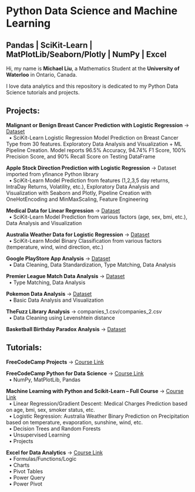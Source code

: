 # Python Data Science and Machine Learning
## Pandas | SciKit-Learn | MatPlotLib/Seaborn/Plotly | NumPy | Excel
Hi, my name is **Michael Liu**, a Mathematics Student at the **University of Waterloo** in Ontario, Canada.

I love data analytics and this repository is dedicated to my Python Data Science tutorials and projects.

## Projects:
**Malignant or Benign Breast Cancer Prediction with Logistic Regression** -> [Dataset](https://www.kaggle.com/datasets/uciml/breast-cancer-wisconsin-data/data)<br>
&nbsp;&nbsp;• SciKit-Learn Logistic Regression Model Prediction on Breast Cancer Type from 30 features. Exploratory Data Analysis and Visualization + ML Pipeline Creation. Model reports 96.5% Accuracy, 94.74% F1 Score, 100% Precision Score, and 90% Recall Score on Testing DataFrame<br>

**Apple Stock Direction Prediction with Logistic Regression** -> Dataset imported from yfinance Python library<br>
&nbsp;&nbsp;• SciKit-Learn Model Prediction from features (1,2,3,5 day returns, IntraDay Returns, Volatility, etc.), Exploratory Data Analysis and Visualization with Seaborn and Plotly, Pipeline Creation with OneHotEncoding and MinMaxScaling, Feature Engineering<br>

**Medical Data for Linear Regression** -> [Dataset](https://raw.githubusercontent.com/JovianML/opendatasets/master/data/medical-charges.csv)<br>
&nbsp;&nbsp;• SciKit-Learn Model Prediction from various factors (age, sex, bmi, etc.), Data Analysis and Visualization<br>

**Australia Weather Data for Logistic Regression** -> [Dataset](https://www.kaggle.com/datasets/jsphyg/weather-dataset-rattle-package)<br>
&nbsp;&nbsp;• SciKit-Learn Model Binary Classification from various factors (temperature, wind, wind direction, etc.)

**Google PlayStore App Analysis** -> [Dataset](https://www.kaggle.com/datasets/lava18/google-play-store-apps)<br>
&nbsp;&nbsp;• Data Cleaning, Data Standardization, Type Matching, Data Analysis<br>

**Premier League Match Data Analysis** -> [Dataset](https://www.kaggle.com/datasets/evangower/premier-league-matches-19922022)<br>
&nbsp;&nbsp;• Type Matching, Data Analysis<br>

**Pokemon Data Analysis** -> [Dataset](https://www.kaggle.com/datasets/abcsds/pokemon/data)<br>
&nbsp;&nbsp;• Basic Data Analysis and Visualization<br>

**TheFuzz Library Analysis** -> companies_1.csv/companies_2.csv<br>
&nbsp;&nbsp;• Data Cleaning using Levenshtein distance<br>

**Basketball Birthday Paradox Analysis** -> [Dataset](https://www.kaggle.com/datasets/drgilermo/nba-players-stats?select=player_data.csv)<br>

## Tutorials:
**FreeCodeCamp Projects** -> [Course Link](https://www.youtube.com/watch?v=gtjxAH8uaP0&t=16709s&ab_channel=freeCodeCamp.org)<br>

**FreeCodeCamp Python for Data Science** -> [Course Link](https://www.youtube.com/watch?v=LHBE6Q9XlzI&list=LL&index=2&ab_channel=freeCodeCamp.org)<br>
&nbsp;&nbsp;• NumPy, MatPlotLib, Pandas<br>

**Machine Learning with Python and Scikit-Learn – Full Course** -> [Course Link](https://www.youtube.com/watch?app=desktop&v=hDKCxebp88A&ab_channel=freeCodeCamp.org)<br>
&nbsp;&nbsp;• Linear Regression/Gradient Descent: Medical Charges Prediction based on age, bmi, sex, smoker status, etc.<br>
&nbsp;&nbsp;• Logistic Regression: Australia Weather Binary Prediction on Precipitation based on temperature, evaporation, sunshine, wind, etc.<br>
&nbsp;&nbsp;• Decision Trees and Random Forests<br>
&nbsp;&nbsp;• Unsupervised Learning<br>
&nbsp;&nbsp;• Projects<br>

**Excel for Data Analytics** -> [Course Link](https://www.youtube.com/watch?v=pCJ15nGFgVg&t=1173s&ab_channel=LukeBarousse)<br>
&nbsp;&nbsp;• Formulas/Functions/Logic<br>
&nbsp;&nbsp;• Charts<br>
&nbsp;&nbsp;• Pivot Tables<br>
&nbsp;&nbsp;• Power Query<br>
&nbsp;&nbsp;• Power Pivot<br>




  


